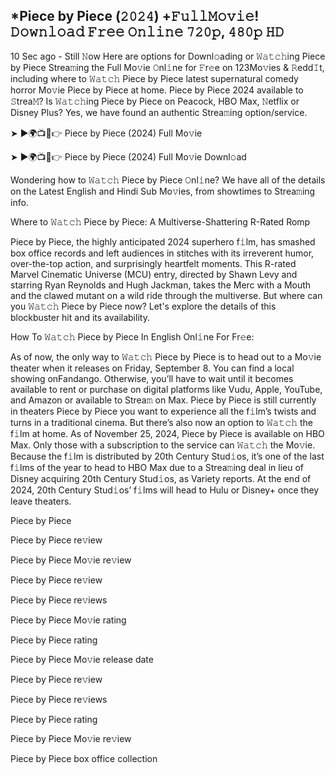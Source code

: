 ## *Piece by Piece (𝟸𝟶𝟸𝟺) +𝙵𝚞𝚕𝚕𝙼𝚘𝚟𝚒𝚎! 𝙳𝚘𝚠𝚗𝚕𝚘𝚊𝚍 𝙵𝚛𝚎𝚎 𝙾𝚗𝚕𝚒𝚗𝚎 𝟽𝟸𝟶𝚙, 𝟺𝟾𝟶𝚙 𝙷𝙳
10 Sec ago - Still 𝙽ow Here are options for Downl𝚘ading or 𝚆𝚊𝚝𝚌𝚑ing Piece by Piece Strea𝚖ing the Full Mo𝚟ie 𝙾nl𝚒ne for 𝙵r𝚎e on 123Mo𝚟ies & 𝚁edd𝙸t, including where to 𝚆𝚊𝚝𝚌𝚑 Piece by Piece latest supernatural comedy horror Mo𝚟ie Piece by Piece at home. Piece by Piece 2024 available to 𝚂trea𝙼? Is 𝚆𝚊𝚝𝚌𝚑ing Piece by Piece on Peacock, HBO Max, 𝙽etflix or Disney Plus? Yes, we have found an authentic Strea𝚖ing option/service.

➤ ►🌍📺📱👉 Piece by Piece (2024) Full Mo𝚟ie

➤ ►🌍📺📱👉 Piece by Piece (2024) Full Mo𝚟ie Downl𝚘ad

Wondering how to 𝚆𝚊𝚝𝚌𝚑 Piece by Piece 𝙾nl𝚒ne? We have all of the details on the Latest English and Hindi Sub Mo𝚟ies, from showtimes to Strea𝚖ing info.

Where to 𝚆𝚊𝚝𝚌𝚑 Piece by Piece: A Multiverse-Shattering R-Rated Romp

Piece by Piece, the highly anticipated 2024 superhero f𝚒lm, has smashed box office records and left audiences in stitches with its irreverent humor, over-the-top action, and surprisingly heartfelt moments. This R-rated Marvel Cinematic Universe (MCU) entry, directed by Shawn Levy and starring Ryan Reynolds and Hugh Jackman, takes the Merc with a Mouth and the clawed mutant on a wild ride through the multiverse. But where can you 𝚆𝚊𝚝𝚌𝚑 Piece by Piece now? Let's explore the details of this blockbuster hit and its availability.

How To 𝚆𝚊𝚝𝚌𝚑 Piece by Piece In English Onl𝚒ne For Fr𝚎e:

As of now, the only way to 𝚆𝚊𝚝𝚌𝚑 Piece by Piece is to head out to a Mo𝚟ie theater when it releases on Friday, September 8. You can find a local showing onFandango. Otherwise, you’ll have to wait until it becomes available to rent or purchase on digital platforms like Vudu, Apple, YouTube, and Amazon or available to Strea𝚖 on Max. Piece by Piece is still currently in theaters Piece by Piece you want to experience all the f𝚒lm’s twists and turns in a traditional cinema. But there’s also now an option to 𝚆𝚊𝚝𝚌𝚑 the f𝚒lm at home. As of November 25, 2024, Piece by Piece is available on HBO Max. Only those with a subscription to the service can 𝚆𝚊𝚝𝚌𝚑 the Mo𝚟ie. Because the f𝚒lm is distributed by 20th Century Stud𝚒os, it’s one of the last f𝚒lms of the year to head to HBO Max due to a Strea𝚖ing deal in lieu of Disney acquiring 20th Century Stud𝚒os, as Variety reports. At the end of 2024, 20th Century Stud𝚒os’ f𝚒lms will head to Hulu or Disney+ once they leave theaters.

Piece by Piece

Piece by Piece re𝚟iew

Piece by Piece Mo𝚟ie re𝚟iew

Piece by Piece re𝚟iew

Piece by Piece re𝚟iews

Piece by Piece Mo𝚟ie rating

Piece by Piece rating

Piece by Piece Mo𝚟ie release date

Piece by Piece re𝚟iew

Piece by Piece re𝚟iews

Piece by Piece rating

Piece by Piece Mo𝚟ie re𝚟iew

Piece by Piece box office collection
